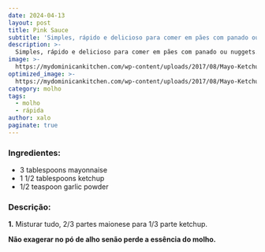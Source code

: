 ```yaml
---
date: 2024-04-13
layout: post
title: Pink Sauce
subtitle: 'Simples, rápido e delicioso para comer em pães com panado ou nuggets.'
description: >-
  Simples, rápido e delicioso para comer em pães com panado ou nuggets.
image: >-
  https://mydominicankitchen.com/wp-content/uploads/2017/08/Mayo-Ketchup-Sauce-Smart-Little-Cookie-4-800x1200.jpg
optimized_image: >-
  https://mydominicankitchen.com/wp-content/uploads/2017/08/Mayo-Ketchup-Sauce-Smart-Little-Cookie-4-800x1200.jpg
category: molho
tags:
  - molho
  - rápida
author: xalo
paginate: true
---
```

### Ingredientes:  

* 3 tablespoons mayonnaise  
* 1 1/2 tablespoons ketchup  
* 1/2 teaspoon garlic powder  

### Descrição:  

**1.** Misturar tudo, 2/3 partes maionese para 1/3 parte ketchup. 

**Não exagerar no pó de alho senão perde a essência do molho.**  